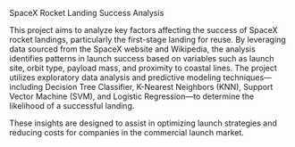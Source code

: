 SpaceX Rocket Landing Success Analysis

This project aims to analyze key factors affecting the success of SpaceX rocket landings, particularly the first-stage landing for reuse. By leveraging data sourced from the SpaceX website and Wikipedia, the analysis identifies patterns in launch success based on variables such as launch site, orbit type, payload mass, and proximity to coastal lines. The project utilizes exploratory data analysis and predictive modeling techniques—including Decision Tree Classifier, K-Nearest Neighbors (KNN), Support Vector Machine (SVM), and Logistic Regression—to determine the likelihood of a successful landing.

These insights are designed to assist in optimizing launch strategies and reducing costs for companies in the commercial launch market.
